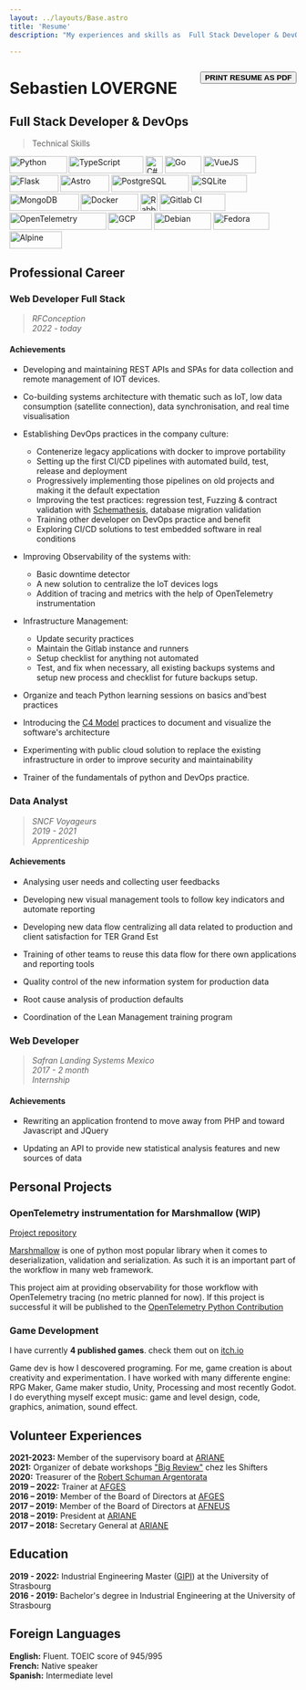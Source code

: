 ```yaml
---
layout: ../layouts/Base.astro
title: 'Resume'
description: "My experiences and skills as  Full Stack Developer & DevOps, "

---
```

<div style="float: right; margin:1em 0">
    <button onclick="print()" class="unprintable">
        <b>PRINT RESUME AS PDF</b>
    </button>
</div>

# Sebastien LOVERGNE

##  Full Stack Developer & DevOps

> Technical Skills

<div id="badges">
<img alt="Python" src="https://img.shields.io/badge/Python-3C77A8?logo=python&logoColor=white" height="30" width="100.5" />
<img alt="TypeScript" src="https://img.shields.io/badge/TypeScript-377CC8?logo=typescript&logoColor=white" height="30" width="130.5"/>
<img alt="C#" src="https://img.shields.io/badge/C%23-690081?logo=csharp&logoColor=white" height="30"/>
<img alt="Go" src="https://img.shields.io/badge/Go-08AFD8?logo=go&logoColor=white" height="30" width="64.5" />
<img alt="VueJS" src="https://img.shields.io/badge/VueJS-36996d?logo=vuedotjs&logoColor=white" height="30" width="91.5" />
<img alt="Flask" src="https://img.shields.io/badge/Flask-grey?logo=flask&logoColor=white" height="30" width="85.5"/>
<img alt="Astro" src="https://img.shields.io/badge/Astro-purple?logo=astro&logoColor=white" height="30" width="85.5"/>
<img alt="PostgreSQL" src="https://img.shields.io/badge/PostgreSQL-2F6792?logo=postgresql&logoColor=white" height="30" width="136.5"/>
<img alt="SQLite" src="https://img.shields.io/badge/SQLite-blue?logo=sqlite&logoColor=white" height="30" width="97.5"/>
<img alt="MongoDB" src="https://img.shields.io/badge/MongoDB-086D50?logo=mongodb&logoColor=white" height="30" width="121.5"/>
<img alt="Docker" src="https://img.shields.io/badge/Docker-dodgerblue?logo=docker&logoColor=white" height="30" width="100.5" />
<img alt="RabbitMQ" src="https://img.shields.io/badge/RabbitMQ-F76300?logo=rabbitmq&logoColor=white" height="30"/>
<img alt="Gitlab CI" src="https://img.shields.io/badge/Gitlab--CI-E34930?logo=gitlab&logoColor=white" height="30" width="115.5" />
<img alt="OpenTelemetry" src="https://img.shields.io/badge/OpenTelemetry-darkslateblue?logo=opentelemetry&logoColor=white" height="30" width="169.5"/>
<img alt="GCP" src="https://img.shields.io/badge/GCP-dodgerblue?logo=googlecloud&logoColor=white" height="30" width="76.5"/>
<img alt="Debian" src="https://img.shields.io/badge/Debian-D70A53?logo=debian&logoColor=white" height="30" width="100.5"/>
<img alt="Fedora" src="https://img.shields.io/badge/Fedora-012761?logo=fedora&logoColor=white" height="30" width="97.5"/>
<img alt="Alpine" src="https://img.shields.io/badge/Alpine-08364C?logo=alpinelinux&logoColor=white" height="30" width="91.5"/>
</div>

## Professional Career

### Web Developer Full Stack

> *RFConception  
   2022 - today*

#### Achievements

- Developing and maintaining REST APIs and SPAs for data collection and remote management of IOT devices. 

- Co-building systems architecture with thematic such as IoT, low data 
consumption (satellite connection), data synchronisation, and real time visualisation

- Establishing DevOps practices in the company culture:
  - Contenerize legacy applications with docker to improve portability
  - Setting up the first CI/CD pipelines with automated build, test, release and deployment
  - Progressively implementing those pipelines on old projects and making it the default expectation
  - Improving the test practices: regression test, Fuzzing & contract validation with
  [Schemathesis](https://github.com/schemathesis/schemathesis), database migration validation
  - Training other developer on DevOps practice and benefit
  - Exploring CI/CD solutions to test embedded software in real conditions

- Improving Observability of the systems with:
  - Basic downtime detector
  - A new solution to centralize the IoT devices logs
  - Addition of tracing and metrics with the help of OpenTelemetry instrumentation

- Infrastructure Management:
  - Update security practices
  - Maintain the Gitlab instance and runners
  - Setup checklist for anything not automated
  - Test, and fix when necessary, all existing backups systems and setup new process and checklist for future backups setup.
 
- Organize and teach Python learning sessions on basics and'best practices

- Introducing the [C4 Model](https://c4model.com/) practices to document and
visualize the software's architecture

- Experimenting with public cloud solution to replace the existing infrastructure in
order to improve security and maintainability

- Trainer of the fundamentals of python and DevOps practice.


### Data Analyst

> *SNCF Voyageurs  
  2019 - 2021  
  Apprenticeship*

#### Achievements

- Analysing user needs and collecting user feedbacks

- Developing new visual management tools to follow key indicators and automate
reporting

- Developing new data flow centralizing all data related to production and client
satisfaction for TER Grand Est

- Training of other teams to reuse this data flow for there own applications and
reporting tools 

- Quality control of the new information system for production data

- Root cause analysis of production defaults

- Coordination of the Lean Management training program


### Web Developer

> *Safran Landing Systems Mexico  
   2017 - 2 month  
   Internship*  

#### Achievements

- Rewriting an application frontend to move away from PHP and toward
Javascript and JQuery

- Updating an API to provide new statistical analysis features and new sources of data


## Personal Projects

### OpenTelemetry instrumentation for Marshmallow (WIP)

[Project repository](https://github.com/TheBigRoomXXL/opentelemetry-python-contrib/tree/instrument-marshmallow)  

[Marshmallow](https://marshmallow.readthedocs.io/en/stable/) is one of python most popular
library when it comes to deserialization, validation and serialization. As such it is an
important part of the workflow in many web framework.

This project aim at providing observability for those workflow with OpenTelemetry tracing
(no metric planned for now). If this project is successful it will be published to the
[OpenTelemetry Python Contribution](https://github.com/open-telemetry/opentelemetry-python-contrib)

### Game Development

I have currently **4 published games**. check them out on [itch.io](https://tehbigroomxxl.itch.io/)

Game dev is how I descovered programing. For me, game creation is about creativity and experimentation. I have worked with many differente engine: RPG Maker, Game maker studio, Unity, Processing and most recently Godot. I do everything myself except music: game and level design, code, graphics, animation, sound effect. 


## Volunteer Experiences

**2021-2023:** Member of the supervisory board at [ARIANE](https://physique-ingenierie.unistra.fr/scolarite-vie-etudiante/amicale-des-etudiants-ariane)  
**2021:** Organizer of debate workshops ["Big Review"](https://wiki.theshifters.org/index.php?title=Big_Review) chez les Shifters  
**2020:** Treasurer of the [Robert Schuman Argentorata](http://www.rsa-strasbourg.eu/)  
**2019 – 2022:** Trainer at [AFGES](https://afges.org/)  
**2016 – 2019:** Member of the Board of Directors at [AFGES](https://afges.org/)  
**2017 – 2019:** Member of the Board of Directors at [AFNEUS](https://fr.wikipedia.org/wiki/Association_f%C3%A9d%C3%A9rative_nationale_des_%C3%A9tudiants_universitaires_scientifiques)  
**2018 – 2019:** President at [ARIANE](https://physique-ingenierie.unistra.fr/scolarite-vie-etudiante/amicale-des-etudiants-ariane)  
**2017 – 2018:** Secretary General at [ARIANE](https://physique-ingenierie.unistra.fr/scolarite-vie-etudiante/amicale-des-etudiants-ariane)  

## Education
**2019 - 2022:** Industrial Engineering Master ([GIPI](https://physique-ingenierie.unistra.fr/formations/masters/genie-industriel/production-industrielle-gipi)) 
at the University of Strasbourg  
**2016 - 2019:** Bachelor's degree in Industrial Engineering at the University of Strasbourg


## Foreign Languages

**English:** Fluent. TOEIC score of 945/995  
**French:** Native speaker  
**Spanish:** Intermediate level  
